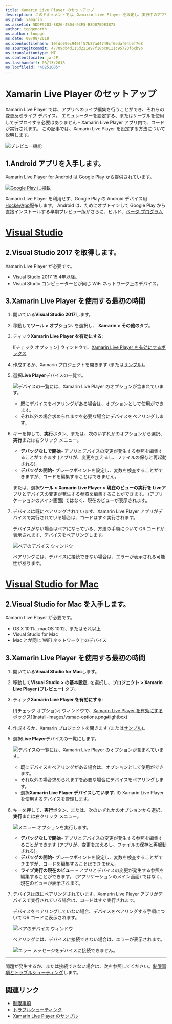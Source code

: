 ```yaml
---
title: Xamarin Live Player のセットアップ
description: このドキュメントでは、Xamarin Live Player を設定し、実行中のアプリケーションにライブ編集を加えるを使用する方法について説明します。
ms.prod: xamarin
ms.assetid: 5DDF9203-8826-4B04-93F5-B8D07EDE3873
author: topgenorth
ms.author: toopge
ms.date: 08/08/2018
ms.openlocfilehash: 10fdc09ec946ff57b87ad4749cf6edaf04b5f7e8
ms.sourcegitcommit: 47709db4d115d221e97f18bc8111c95723f6cb9b
ms.translationtype: MT
ms.contentlocale: ja-JP
ms.lasthandoff: 08/13/2018
ms.locfileid: "40251085"
---
```

# <a name="xamarin-live-player-setup"></a>Xamarin Live Player のセットアップ

Xamarin Live Player では、アプリへのライブ編集を行うことができ、それらの変更反映ライブ デバイス。 エミュレーターを設定する、またはケーブルを使用してデプロイする必要はありません – Xamarin Live Player アプリ内で、コードが実行されます。 この記事では、Xamarin Live Player を設定する方法について説明します。

![プレビュー機能](~/media/shared/preview.png)

## <a name="1-get-the-android-app"></a>1.Android アプリを入手します。

Xamarin Live Player for Android は Google Play から提供されています。

[ ![Google Play に掲載](install-images/google-play-badge.png)](https://play.google.com/store/apps/details?id=com.xamarin.live)

Xamarin Live Player を利用せず、Google Play の Android デバイス用[HockeyApp](https://aka.ms/xlp-hockeyapp)配布します。 Android は、ためにオプトインして Google Play から直接インストールする早期プレビュー版がさらに、ビルド、[ベータ プログラム](https://play.google.com/apps/testing/com.xamarin.live)

# <a name="visual-studiotabwindows"></a>[Visual Studio](#tab/windows)

## <a name="2-get-visual-studio-2017"></a>2.Visual Studio 2017 を取得します。

Xamarin Live Player が必要です。

- Visual Studio 2017 15.4年以降。
- Visual Studio コンピューターとが同じ WiFi ネットワーク上のデバイス。

## <a name="3-using-xamarin-live-player-for-the-first-time"></a>3.Xamarin Live Player を使用する最初の時間

1. 開いている**Visual Studio 2017**します。
2. 移動して**ツール > オプション.** を選択し、 **Xamarin > その他の**タブ。
3. ティック**Xamarin Live Player を有効にする**:

    ![チェック オプション] ウィンドウで、[Xamarin Live Player を有効にするボックス](install-images/vs2017-options.png)

4. 作成するか、Xamarin プロジェクトを開きます (または[サンプル](~/tools/live-player/samples.md))。
5. 選択**Live Player**デバイスの一覧で。

    ![デバイスの一覧には、Xamarin Live Player のオプションが含まれています。](install-images/devices-empty-windows.png)

    - 既にデバイスをペアリングがある場合は、オプションとして使用ができます。
    - それ以外の場合求められますを必要な場合にデバイスをペアリングします。

6. キーを押して、**実行**ボタン、または、次のいずれかのオプションから選択、**実行**または右クリック メニュー。

    - **デバッグなしで開始**– アプリとデバイスの変更が発生する参照を編集することができます (アプリが、変更を加えるし、ファイルの保存と再起動される)。
    - **デバッグの開始**– ブレークポイントを設定し、変数を検査することができますが、コードを編集することはできません。

    または、選択**ツール > Xamarin Live Player > 現在のビューの実行を Live**アプリとデバイスの変更が発生する参照を編集することができます。 (アプリケーションのメイン画面) ではなく、現在のビューが表示されます。

7. デバイスは既にペアリングされています、Xamarin Live Player アプリがデバイスで実行されている場合は、コードはすぐ実行されます。

    デバイスがない場合はペアになっている、方法の手順について QR コードが表示されます、デバイスをペアリングします。

    ![ペアのデバイス ウィンドウ](install-images/manage-empty-windows.png)

    ペアリングには、デバイスに接続できない場合は、エラーが表示される可能性があります。

# <a name="visual-studio-for-mactabmacos"></a>[Visual Studio for Mac](#tab/macos)

## <a name="2-get-visual-studio-for-mac"></a>2.Visual Studio for Mac を入手します。

Xamarin Live Player が必要です。

- OS X 10.11、macOS 10.12、またはそれ以上
- Visual Studio for Mac
- Mac とが同じ WiFi ネットワーク上のデバイス

## <a name="3-using-xamarin-live-player-for-the-first-time"></a>3.Xamarin Live Player を使用する最初の時間

1. 開いている**Visual Studio for Mac**します。
2. 移動して**Visual Studio > の基本設定.** を選択し、**プロジェクト > Xamarin Live Player (プレビュー)** タブ。
3. ティック**Xamarin Live Player を有効にする**:

    [![チェック オプション] ウィンドウで、[Xamarin Live Player を有効にするボックス](install-images/vsmac-options-sml.png)](install-images/vsmac-options.png#lightbox)

4. 作成するか、Xamarin プロジェクトを開きます (または[サンプル](~/tools/live-player/samples.md))。
5. 選択**Live Player**デバイスの一覧にします。

    ![デバイスの一覧には、Xamarin Live Player のオプションが含まれています。](install-images/devices.png)

    - 既にデバイスをペアリングがある場合は、オプションとして使用ができます。
    - それ以外の場合求められますを必要な場合にデバイスをペアリングします。
    - 選択**Xamarin Live Player デバイスしています.** の Xamarin Live Player を使用するデバイスを管理します。

6. キーを押して、**実行**ボタン、または、次のいずれかのオプションから選択、**実行**または右クリック メニュー。

    ![メニュー オプションを実行します。](install-images/run-menu.png)

    - **デバッグなしで開始**– アプリとデバイスの変更が発生する参照を編集することができます (アプリが、変更を加えるし、ファイルの保存と再起動される)。
    - **デバッグの開始**– ブレークポイントを設定し、変数を検査することができますが、コードを編集することはできません。
    - **ライブ実行の現在のビュー** – アプリとデバイスの変更が発生する参照を編集することができます。 (アプリケーションのメイン画面) ではなく、現在のビューが表示されます。

7. デバイスは既にペアリングされています、Xamarin Live Player アプリがデバイスで実行されている場合は、コードはすぐ実行されます。

    デバイスをペアリングしていない場合、デバイスをペアリングする手順について QR コードに表示されます。

    ![ペアのデバイス ウィンドウ](install-images/manage-empty.png)

    ペアリングには、デバイスに接続できない場合は、エラーが表示されます。

    ![エラー メッセージをデバイスに接続できません。](install-images/error-cannot-connect.png)

-----

問題が発生するか、または接続できない場合は、次を参照してください。[制限事項とトラブルシューティング](~/tools/live-player/troubleshooting.md)します。

## <a name="related-links"></a>関連リンク

- [制限事項](~/tools/live-player/limitations.md)
- [トラブルシューティング](~/tools/live-player/troubleshooting.md)
- [Xamarin Live Player のサンプル](~/tools/live-player/samples.md)
